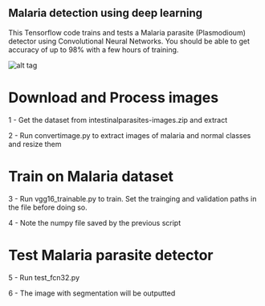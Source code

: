 ## Malaria detection using deep learning

This Tensorflow code trains and tests a Malaria parasite (Plasmodioum) detector using Convolutional Neural Networks.
You should be able to get accuracy of up to 98% with a few hours of training.

![alt tag](http://i.imgur.com/dpmgLKt.png)

# Download and Process images
1 - Get the dataset from intestinalparasites-images.zip and extract

2 - Run convertimage.py to extract images of malaria and normal classes and resize them

# Train on Malaria dataset
3 - Run vgg16_trainable.py to train. Set the trainging and validation paths in the file before doing so.

4 - Note the numpy file saved by the previous script

# Test Malaria parasite detector
5 - Run test_fcn32.py

6 - The image with segmentation will be outputted 
